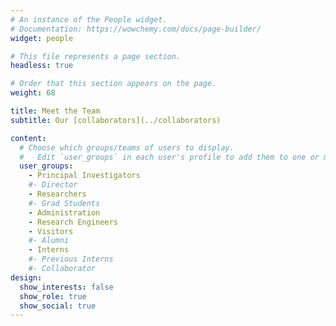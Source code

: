 ```yaml
---
# An instance of the People widget.
# Documentation: https://wowchemy.com/docs/page-builder/
widget: people

# This file represents a page section.
headless: true

# Order that this section appears on the page.
weight: 68

title: Meet the Team
subtitle: Our [collaborators](../collaborators)

content:
  # Choose which groups/teams of users to display.
  #   Edit `user_groups` in each user's profile to add them to one or more of these groups.
  user_groups:
    - Principal Investigators
    #- Director
    - Researchers
    #- Grad Students
    - Administration
    - Research Engineers
    - Visitors
    #- Alumni
    - Interns
    #- Previous Interns
    #- Collaborator
design:
  show_interests: false
  show_role: true
  show_social: true
---
```

